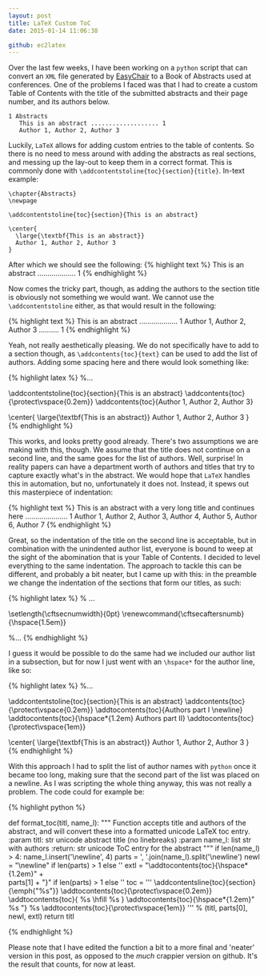 ```yaml
---
layout: post
title: LaTeX Custom ToC
date: 2015-01-14 11:06:38

github: ec2latex
---
```


Over the last few weeks, I have been working on a `python` script that can convert an `XML` file generated by [EasyChair](http://easychair.org/) to a Book of Abstracts used at conferences. One of the problems I faced was that I had to create a custom Table of Contents with the title of the submitted abstracts and their page number, and its authors below.

```
1 Abstracts
   This is an abstract ................... 1
   Author 1, Author 2, Author 3
```

Luckily, `LaTeX` allows for adding custom entries to the table of contents. So there is no need to mess around with adding the abstracts as real sections, and messing up the lay-out to keep them in a correct format. This is commonly done with `\addcontentstoline{toc}{section}{title}`. In-text example:

```
\chapter{Abstracts}
\newpage

\addcontentstoline{toc}{section}{This is an abstract} 

\center{
  \large{\textbf{This is an abstract}}
  Author 1, Author 2, Author 3
}
```

After which we should see the following:
{% highlight text %} 
This is an abstract ................... 1 
{% endhighlight %}

Now comes the tricky part, though, as adding the authors to the section title is obviously not something we would want. We cannot use the `\addcontentstoline` either, as that would result in the following:

{% highlight text %} 
This is an abstract ................... 1 
Author 1, Author 2, Author 3 .......... 1
{% endhighlight %}

Yeah, not really aesthetically pleasing. We do not specifically have to add to a section though, as `\addcontents{toc}{text}` can be used to add the list of authors. Adding some spacing here and there would look something like:

{% highlight latex %} 
%...

\addcontentstoline{toc}{section}{This is an abstract} 
\addcontents{toc}{\protect\vspace{0.2em}}
\addcontents{toc}{Author 1, Author 2, Author 3}

\center{
  \large{\textbf{This is an abstract}}
  Author 1, Author 2, Author 3
}
{% endhighlight %}

This works, and looks pretty good already. There's two assumptions we are making with this, though. We assume that the title does not continue on a second line, and the same goes for the list of authors. Well, surprise! In reality papers can have a department worth of authors and titles that try to capture exactly what's in the abstract. We would hope that `LaTeX` handles this in automation, but no, unfortunately it does not. Instead, it spews out this masterpiece of indentation:

{% highlight text %} 
    This is an abstract with a very long title
        and continues here ..................... 1 
    Author 1, Author 2, Author 3, Author 4, Author
5, Author 6, Author 7
{% endhighlight %}

Great, so the indentation of the title on the second line is acceptable, but in combination with the unindented author list, everyone is bound to weep at the sight of the abomination that is your Table of Contents. I decided to level everything to the same indentation. The approach to tackle this can be different, and probably a bit neater, but I came up with this: in the preamble we change the indentation of the sections that form our titles, as such:

{% highlight latex %} 
% ...

\setlength{\cftsecnumwidth}{0pt}
\renewcommand{\cftsecaftersnumb}{\hspace{1.5em}}

%...
{% endhighlight %}

I guess it would be possible to do the same had we included our author list in a subsection, but for now I just went with an `\hspace*` for the author line, like so:

{% highlight latex %} 
%...

\addcontentstoline{toc}{section}{This is an abstract} 
\addcontents{toc}{\protect\vspace{0.2em}}
\addtocontents{toc}{Authors part I \newline}
\addtocontents{toc}{\hspace*{1.2em} Authors part II}
\addtocontents{toc}{\protect\vspace{1em}}

\center{
  \large{\textbf{This is an abstract}}
  Author 1, Author 2, Author 3
}
{% endhighlight %}

With this approach I had to split the list of author names with `python` once it became too long, making sure that the second part of the list was placed on a newline. As I was scripting the whole thing anyway, this was not really a problem. The code could for example be:

{% highlight python %}

def format_toc(titl, name_l):
    """
    Function accepts title and authors of the abstract, and will
    convert these into a formatted unicode LaTeX toc entry.
    :param titl: str unicode abstract title (no linebreaks)
    :param name_l: list str with authors
    :return: str unicode ToC entry for the abstract
    """
    if len(name_l) > 4:
    	name_l.insert('\\newline', 4)
   	parts = ', '.join(name_l).split('\\newline')
   	newl = "\\newline" if len(parts) > 1 else ''
   	extl = "\\addtocontents{toc}{\\hspace*{1.2em}" + \
   	       parts[1] + "}" if len(parts) > 1 else ''
   	toc = '''
   			\\addcontentsline{toc}{section}{\\emph{"%s"}}
   			\\addtocontents{toc}{\\protect\\vspace{0.2em}}
   			\\addtocontents{toc}{ %s \\hfill %s }
   			\\addtocontents{toc}{\\hspace*{1.2em}" %s "}
   			%s
   			\\addtocontents{toc}{\\protect\\vspace{1em}}
 		''' % (titl, parts[0], newl, extl)
    return titl

{% endhighlight %}

Please note that I have edited the function a bit to a more final and 'neater' version in this post, as opposed to the *much* crappier version on github. It's the result that counts, for now at least.